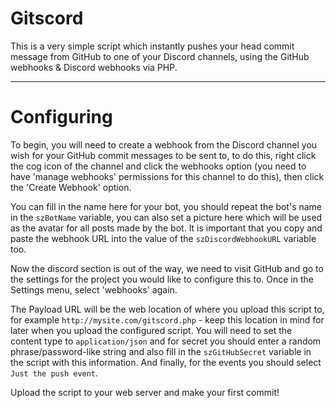# Gitscord
This is a very simple script which instantly pushes your head commit message from GitHub to one of your Discord channels, using the GitHub webhooks & Discord webhooks via PHP. 

----------

# Configuring
To begin, you will need to create a webhook from the Discord channel you wish for your GitHub commit messages to be sent to, to do this, right click the cog icon of the channel and click the webhooks option (you need to have 'manage webhooks' permissions for this channel to do this), then click the 'Create Webhook' option. 

You can fill in the name here for your bot, you should repeat the bot's name in the `szBotName` variable, you can also set a picture here which will be used as the avatar for all posts made by the bot. It is important that you copy and paste the webhook URL into the value of the `szDiscordWebhookURL` variable too.

Now the discord section is out of the way, we need to visit GitHub and go to the settings for the project you would like to configure this to. Once in the Settings menu, select 'webhooks' again. 

The Payload URL will be the web location of where you upload this script to, for example `http://mysite.com/gitscord.php` - keep this location in mind for later when you upload the configured script. You will need to set the content type to `application/json` and for secret you should enter a random phrase/password-like string and also fill in the `szGitHubSecret` variable in the script with this information. And finally, for the events you should select `Just the push event`. 

Upload the script to your web server and make your first commit! 
 